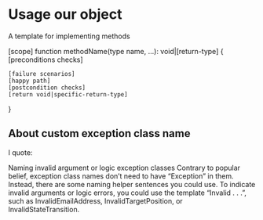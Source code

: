 # Usage our object

A template for implementing methods

[scope] function methodName(type name, ...): void|[return-type]
{
    [preconditions checks]
    
    [failure scenarios]
    [happy path]
    [postcondition checks]
    [return void|specific-return-type]
}

## About custom exception class name

I quote: 

Naming invalid argument or logic exception classes
Contrary to popular belief, exception class names don’t need to have “Exception” in them. 
Instead, there are some naming helper sentences you could use. To indicate invalid arguments or logic errors, you could use the template “Invalid . . .”, 
such as InvalidEmailAddress, InvalidTargetPosition, or InvalidStateTransition.